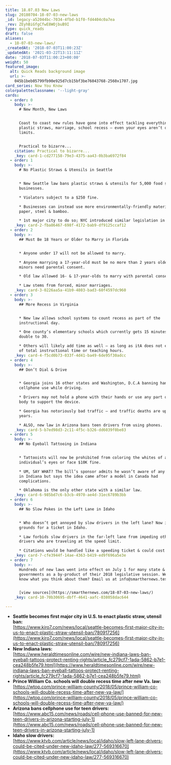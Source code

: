 ```yaml
---
title: 18.07.03 New Laws
slug: 20180704-18-07-03-new-laws
_id: legacy-a52044bc-7034-4fbd-b1f0-fd4404c0a7ea
_rev: ZEyhBiGfgCfwE8WOjbuB9I
type: quick_reads
draft: false
aliases:
  - 18-07-03-new-laws/
_createdAt: '2018-07-03T11:00:23Z'
_updatedAt: '2021-03-22T13:11:11Z'
date: '2018-07-03T11:00:23+00:00'
weight: 50
featured_image:
  alt: Quick Reads background image
  url: >-
    045b1beb05799fb90e925d7cb15bf3be76043768-2560x1707.jpg
card_series: Now You Know
colorpaletteclassname: '--light-gray'
cards:
  - order: 0
    body: >-
      # New Month, New Laws


      Coast to coast new rules have gone into effect tackling everything from
      plastic straws, marriage, school recess – even your eyes aren’t off
      limits.


      Practical to bizarre...
    citation: Practical to bizarre...
    _key: card-1-cd277158-79e3-4375-aa43-0b3ba6972f84
  - order: 1
    body: >-
      # No Plastic Straws & Utensils in Seattle


      * New Seattle law bans plastic straws & utensils for 5,000 food service
      businesses.

      * Violators subject to a $250 fine.

      * Businesses can instead use more environmentally-friendly materials like
      paper, steel & bamboo.

      * 1st major city to do so; NYC introduced similar legislation in May.
    _key: card-2-fba86467-698f-4172-bab9-df9125ccaf12
  - order: 2
    body: >-
      ## Must Be 18 Years or Older to Marry in Florida


      * Anyone under 17 will not be allowed to marry.

      * Anyone marrying a 17-year-old must be no more than 2 years older –
      minors need parental consent.

      * Old law allowed 16- & 17-year-olds to marry with parental consent.

      * Law stems from forced, minor marriages.
    _key: card-3-0226aa5a-41b9-4803-bad3-60f4597dc960
  - order: 3
    body: >-
      ## More Recess in Virginia


      * New law allows school systems to count recess as part of the
      instructional day.

      * One county’s elementary schools which currently gets 15 minutes will
      double to 30.

      * Others will likely add time as well – as long as itA does not exceed 15%
      of total instructional time or teaching hours.
    _key: card-4-f5cd0b73-033f-4d41-ba49-6de95f30adcc
  - order: 4
    body: >-
      ## Don’t Dial & Drive


      * Georgia joins 16 other states and Washington, D.C.A banning hand-held
      cellphone use while driving.

      * Drivers may not hold a phone with their hands or use any part of their
      body to support the device.

      * Georgia has notoriously bad traffic – and traffic deaths are up 30% in 2
      years.

      * ALSO, new law in Arizona bans teen drivers from using phones.
    _key: card-5-b7ed98d3-2c11-4f5c-b326-dd6039f0be83
  - order: 5
    body: >-
      ## No Eyeball Tattooing in Indiana


      * Tattooists will now be prohibited from coloring the whites of an
      individual’s eyes or face $10K fine.

      * UM, SAY WHAT? The bill’s sponsor admits he wasn’t aware of any incidents
      in Indiana but says the idea came after a model in Canada had
      complications.

      * Oklahoma is the only other state with a similar law.
    _key: card-6-985bd7c6-b3cb-4970-ae4d-31ec6789b3bb
  - order: 6
    body: >-
      ## No Slow Pokes in the Left Lane in Idaho


      * Who doesn’t get annoyed by slow drivers in the left lane? Now it’s
      grounds for a ticket in Idaho.

      * Law forbids slow drivers in the far-left lane from impeding other
      drivers who are traveling at the speed limit.

      * Citations would be handled like a speeding ticket & could cost you $90.
    _key: card-7-cfe3944f-14ae-4363-b419-ed9f696a5e3e
  - order: 7
    body: >-
      Hundreds of new laws went into effect on July 1 for many state & local
      governments as a by-product of their 2018 legislative session. We want to
      know what you think about them? Email us at info@smarthernews.test.


      [view sources](https://smarthernews.com/18-07-03-new-laws/)
    _key: card-10-70b30695-dbff-4641-aafc-038058dac644

---
```

* **Seattle becomes first major city in U.S. to enact plastic straw, utensil ban:**  
[https://www.kiro7.com/news/local/seattle-becomes-first-major-city-in-us-to-enact-plastic-straw-utensil-ban/780917256](https://www.kiro7.com/news/local/seattle-becomes-first-major-city-in-us-to-enact-plastic-straw-utensil-ban/780917256)
* **New Indiana laws:**  
[https://www.heraldtimesonline.com/wire/new-indiana-laws-ban-eyeball-tattoos-protect-renting-rights/article_fc279cf7-1ada-5862-b7e1-cea248b5fe79.html](https://www.heraldtimesonline.com/wire/new-indiana-laws-ban-eyeball-tattoos-protect-renting-rights/article_fc279cf7-1ada-5862-b7e1-cea248b5fe79.html)
* **Prince William Co. schools will double recess time after new Va. law:**  
[https://wtop.com/prince-william-county/2018/05/prince-william-co-schools-will-double-recess-time-after-new-va-law/](https://wtop.com/prince-william-county/2018/05/prince-william-co-schools-will-double-recess-time-after-new-va-law/)
* **Arizona bans cellphone use for teen drivers:**  
[https://www.abc15.com/news/roads/cell-phone-use-banned-for-new-teen-drivers-in-arizona-starting-july-1](https://www.abc15.com/news/roads/cell-phone-use-banned-for-new-teen-drivers-in-arizona-starting-july-1)
* **Idaho slow drivers:**  
[https://www.ktvb.com/article/news/local/idaho/slow-left-lane-drivers-could-be-cited-under-new-idaho-law/277-569316670](https://www.ktvb.com/article/news/local/idaho/slow-left-lane-drivers-could-be-cited-under-new-idaho-law/277-569316670)